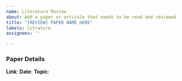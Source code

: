 ```yaml
---
name: Literature Review
about: Add a paper or articale that needs to be read and reviewed
title: "[REVIEW] PAPER NAME HERE"
labels: litrature
assignees: ''

---
```


### Paper Details
**Link**:
**Date**:
**Topic**:

<!--- *The written review is available [here](link to file in the repository)*  uncomment this line when done with the issue -->
